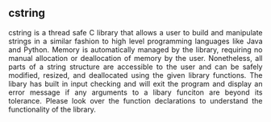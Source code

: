 ## cstring

<p align="justify">
cstring is a thread safe C library that allows a user to build and manipulate strings in a similar fashion to high level programming languages like Java and Python. Memory is automatically managed by the library, requiring no manual allocation or deallocation of memory by the user. Nonetheless, all parts of a string structure are accessible to the user and can be safely modified, resized, and deallocated using the given library functions. The libary has built in input checking and will exit the program and display an error message if any arguments to a libary funciton are beyond its tolerance. Please look over the function declarations to understand the functionality of the library.
</p>
